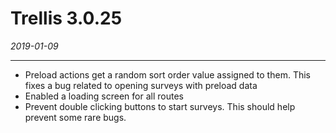 # Trellis 3.0.25

*2019-01-09*

---

- Preload actions get a random sort order value assigned to them. This fixes a bug related to opening surveys with preload data
- Enabled a loading screen for all routes
- Prevent double clicking buttons to start surveys. This should help prevent some rare bugs.
